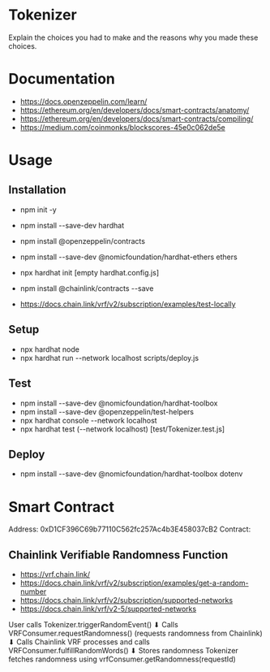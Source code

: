 # Tokenizer

Explain the choices you had to make and the reasons why you made these choices.

# Documentation

- https://docs.openzeppelin.com/learn/
- https://ethereum.org/en/developers/docs/smart-contracts/anatomy/
- https://ethereum.org/en/developers/docs/smart-contracts/compiling/
- https://medium.com/coinmonks/blockscores-45e0c062de5e

# Usage

## Installation
- npm init -y
- npm install --save-dev hardhat
- npm install @openzeppelin/contracts
- npm install --save-dev @nomicfoundation/hardhat-ethers ethers
- npx hardhat init [empty hardhat.config.js]

- npm install @chainlink/contracts --save
- https://docs.chain.link/vrf/v2/subscription/examples/test-locally

## Setup
- npx hardhat node
- npx hardhat run --network localhost scripts/deploy.js

## Test
- npm install --save-dev @nomicfoundation/hardhat-toolbox
- npm install --save-dev @openzeppelin/test-helpers
- npx hardhat console --network localhost
- npx hardhat test (--network localhost) [test/Tokenizer.test.js]

## Deploy
- npm install --save-dev @nomicfoundation/hardhat-toolbox dotenv


# Smart Contract
Address: 0xD1CF396C69b77110C562fc257Ac4b3E458037cB2
Contract: 

## Chainlink Verifiable Randomness Function
- https://vrf.chain.link/
- https://docs.chain.link/vrf/v2/subscription/examples/get-a-random-number
- https://docs.chain.link/vrf/v2/subscription/supported-networks
- https://docs.chain.link/vrf/v2-5/supported-networks

User calls Tokenizer.triggerRandomEvent()
⬇ Calls
VRFConsumer.requestRandomness() (requests randomness from Chainlink)
⬇ Calls
Chainlink VRF processes and calls VRFConsumer.fulfillRandomWords()
⬇ Stores randomness
Tokenizer fetches randomness using vrfConsumer.getRandomness(requestId)


